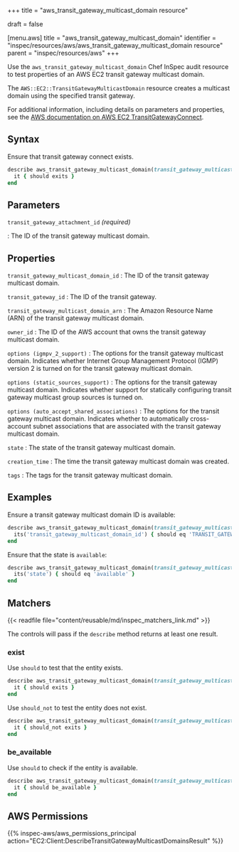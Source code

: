 +++
title = "aws_transit_gateway_multicast_domain resource"

draft = false


[menu.aws]
title = "aws_transit_gateway_multicast_domain"
identifier = "inspec/resources/aws/aws_transit_gateway_multicast_domain resource"
parent = "inspec/resources/aws"
+++

Use the `aws_transit_gateway_multicast_domain` Chef InSpec audit resource to test properties of an AWS EC2 transit gateway multicast domain.

The `AWS::EC2::TransitGatewayMulticastDomain` resource creates a multicast domain using the specified transit gateway.

For additional information, including details on parameters and properties, see the [AWS documentation on AWS EC2 TransitGatewayConnect](https://docs.aws.amazon.com/AWSCloudFormation/latest/UserGuide/aws-resource-ec2-transitgatewayconnect.html).

## Syntax

Ensure that transit gateway connect exists.

```ruby
describe aws_transit_gateway_multicast_domain(transit_gateway_multicast_domain_id: 'TRANSIT_GATEWAY_MULTICAST_DOMAIN_ID') do
  it { should exits }
end
```

## Parameters

`transit_gateway_attachment_id` _(required)_

: The ID of the transit gateway multicast domain.

## Properties

`transit_gateway_multicast_domain_id`
: The ID of the transit gateway multicast domain.

`transit_gateway_id`
: The ID of the transit gateway.

`transit_gateway_multicast_domain_arn`
: The Amazon Resource Name (ARN) of the transit gateway multicast domain.

`owner_id`
: The ID of the AWS account that owns the transit gateway multicast domain.

`options (igmpv_2_support)`
: The options for the transit gateway multicast domain. Indicates whether Internet Group Management Protocol (IGMP) version 2 is turned on for the transit gateway multicast domain.

`options (static_sources_support)`
: The options for the transit gateway multicast domain. Indicates whether support for statically configuring transit gateway multicast group sources is turned on.

`options (auto_accept_shared_associations)`
: The options for the transit gateway multicast domain. Indicates whether to automatically cross-account subnet associations that are associated with the transit gateway multicast domain.

`state`
: The state of the transit gateway multicast domain.

`creation_time`
: The time the transit gateway multicast domain was created.

`tags`
: The tags for the transit gateway multicast domain.

## Examples

Ensure a transit gateway multicast domain ID is available:

```ruby
describe aws_transit_gateway_multicast_domain(transit_gateway_multicast_domain_id: 'TRANSIT_GATEWAY_MULTICAST_DOMAIN_ID') do
  its('transit_gateway_multicast_domain_id') { should eq 'TRANSIT_GATEWAY_MULTICAST_DOMAIN_ID' }
end
```

Ensure that the state is `available`:

```ruby
describe aws_transit_gateway_multicast_domain(transit_gateway_multicast_domain_id: 'TRANSIT_GATEWAY_MULTICAST_DOMAIN_ID') do
  its('state') { should eq 'available' }
end
```

## Matchers

{{< readfile file="content/reusable/md/inspec_matchers_link.md" >}}

The controls will pass if the `describe` method returns at least one result.

### exist

Use `should` to test that the entity exists.

```ruby
describe aws_transit_gateway_multicast_domain(transit_gateway_multicast_domain_id: 'TRANSIT_GATEWAY_MULTICAST_DOMAIN_ID') do
  it { should exits }
end
```

Use `should_not` to test the entity does not exist.

```ruby
describe aws_transit_gateway_multicast_domain(transit_gateway_multicast_domain_id: 'TRANSIT_GATEWAY_MULTICAST_DOMAIN_ID') do
  it { should_not exits }
end
```

### be_available

Use `should` to check if the entity is available.

```ruby
describe aws_transit_gateway_multicast_domain(transit_gateway_multicast_domain_id: 'TRANSIT_GATEWAY_MULTICAST_DOMAIN_ID') do
  it { should be_available }
end
```

## AWS Permissions

{{% inspec-aws/aws_permissions_principal action="EC2:Client:DescribeTransitGatewayMulticastDomainsResult" %}}
